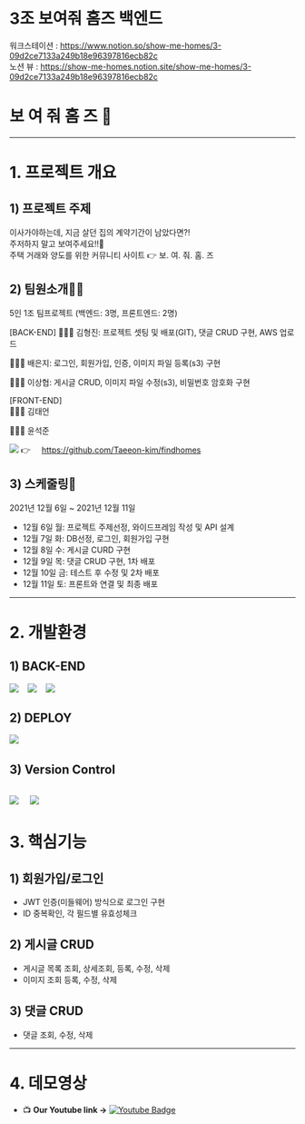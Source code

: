 # 3조 보여줘 홈즈 백엔드

워크스테이션 : https://www.notion.so/show-me-homes/3-09d2ce7133a249b18e96397816ecb82c<br>
노션 뷰 : https://show-me-homes.notion.site/show-me-homes/3-09d2ce7133a249b18e96397816ecb82c <br>


# 보 여 줘 홈 즈 🏡
---

# 1. 프로젝트 개요

## 1) 프로젝트 주제

이사가야하는데, 지금 살던 집의 계약기간이 남았다면?! <br>
주저하지 말고 보여주세요!!🏡 <br>
주택 거래와 양도를 위한 커뮤니티 사이트 👉 보. 여. 줘. 홈. 즈 <br>


## 2) 팀원소개🧙‍♂️

5인 1조 팀프로젝트 (백엔드: 3명, 프론트엔드: 2명)

[BACK-END]
🧑🏻‍💻 김형진: 프로젝트 셋팅 및 배포(GIT), 댓글 CRUD 구현, AWS 업로드

🧑🏻‍💻 배은지: 로그인, 회원가입, 인증, 이미지 파일 등록(s3) 구현

🧑🏻‍💻 이상협: 게시글 CRUD, 이미지 파일 수정(s3), 비밀번호 암호화 구현

[FRONT-END] <br>
🧑🏻‍💻 김태언

🧑🏻‍💻 윤석준

<img src="https://img.shields.io/badge/github-181717?style=flat&logo=github&logoColor=white"></a> 👉 &nbsp;&nbsp;&nbsp;
https://github.com/Taeeon-kim/findhomes

## 3) 스케줄링📆

2021년 12월 6일 ~ 2021년 12월 11일

- 12월 6일 월: 프로젝트 주제선정, 와이드프레임 작성 및 API 설계
- 12월 7일 화: DB선정, 로그인, 회원가입 구현
- 12월 8일 수: 게시글 CURD 구현
- 12월 9일 목: 댓글 CRUD 구현, 1차 배포 
- 12월 10일 금: 테스트 후 수정 및 2차 배포
- 12월 11일 토: 프론트와 연결 및 최종 배포

---

# 2. 개발환경

## 1) BACK-END
<img src="https://img.shields.io/badge/node.js-339933?style=flat&logo=Node.js&logoColor=white"/></a>&nbsp;&nbsp;&nbsp;
<img src="https://img.shields.io/badge/mongoDB-47A248?style=flat&logo=MongoDB&logoColor=white"/></a>&nbsp;&nbsp;&nbsp;
<img src="https://img.shields.io/badge/express-000000?style=flat&logo=express&logoColor=white"/></a>&nbsp;&nbsp;&nbsp;

## 2) DEPLOY
<img src="https://img.shields.io/badge/AWS EC2 (Ubuntu 18.04 LTS)-232F3E?style=flat&logo=Amazon AWS&logoColor=white"/></a>&nbsp;&nbsp;&nbsp;

## 3) Version Control
<img src="https://img.shields.io/badge/github-181717?style=flat&logo=github&logoColor=white"></a>&nbsp;&nbsp;&nbsp;
<img src="https://img.shields.io/badge/git-F05032?style=flat&logo=git&logoColor=white"></a>&nbsp;&nbsp;&nbsp;
---

# 3. 핵심기능

## 1) 회원가입/로그인

- JWT 인증(미들웨어) 방식으로 로그인 구현
- ID 중복확인, 각 필드별 유효성체크

## 2) 게시글 CRUD

- 게시글 목록 조회, 상세조회, 등록, 수정, 삭제
- 이미지 조회 등록, 수정, 삭제


## 3) 댓글 CRUD

- 댓글 조회, 수정, 삭제

---

# 4. 데모영상

- 📺  **Our Youtube link ->**  [![Youtube Badge](https://img.shields.io/badge/Youtube-ff0000?style=flat&logo=youtube&link=https://youtu.be/2tgA8FhfZqY)](https://www.youtube.com/watch?v=AKAIshuerYk)   
